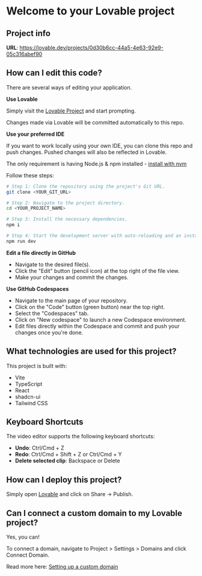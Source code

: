 
# Welcome to your Lovable project

## Project info

**URL**: https://lovable.dev/projects/0d30b6cc-44a5-4e63-92e9-05c316abef90

## How can I edit this code?

There are several ways of editing your application.

**Use Lovable**

Simply visit the [Lovable Project](https://lovable.dev/projects/0d30b6cc-44a5-4e63-92e9-05c316abef90) and start prompting.

Changes made via Lovable will be committed automatically to this repo.

**Use your preferred IDE**

If you want to work locally using your own IDE, you can clone this repo and push changes. Pushed changes will also be reflected in Lovable.

The only requirement is having Node.js & npm installed - [install with nvm](https://github.com/nvm-sh/nvm#installing-and-updating)

Follow these steps:

```sh
# Step 1: Clone the repository using the project's Git URL.
git clone <YOUR_GIT_URL>

# Step 2: Navigate to the project directory.
cd <YOUR_PROJECT_NAME>

# Step 3: Install the necessary dependencies.
npm i

# Step 4: Start the development server with auto-reloading and an instant preview.
npm run dev
```

**Edit a file directly in GitHub**

- Navigate to the desired file(s).
- Click the "Edit" button (pencil icon) at the top right of the file view.
- Make your changes and commit the changes.

**Use GitHub Codespaces**

- Navigate to the main page of your repository.
- Click on the "Code" button (green button) near the top right.
- Select the "Codespaces" tab.
- Click on "New codespace" to launch a new Codespace environment.
- Edit files directly within the Codespace and commit and push your changes once you're done.

## What technologies are used for this project?

This project is built with:

- Vite
- TypeScript
- React
- shadcn-ui
- Tailwind CSS

## Keyboard Shortcuts

The video editor supports the following keyboard shortcuts:

- **Undo**: Ctrl/Cmd + Z
- **Redo**: Ctrl/Cmd + Shift + Z or Ctrl/Cmd + Y
- **Delete selected clip**: Backspace or Delete

## How can I deploy this project?

Simply open [Lovable](https://lovable.dev/projects/0d30b6cc-44a5-4e63-92e9-05c316abef90) and click on Share -> Publish.

## Can I connect a custom domain to my Lovable project?

Yes, you can!

To connect a domain, navigate to Project > Settings > Domains and click Connect Domain.

Read more here: [Setting up a custom domain](https://docs.lovable.dev/tips-tricks/custom-domain#step-by-step-guide)

